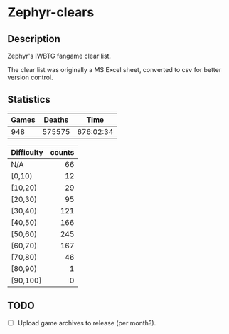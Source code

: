 # Zephyr-clears

## Description

Zephyr's IWBTG fangame clear list.

The clear list was originally a MS Excel sheet, converted to csv for better version control.

## Statistics

| Games | Deaths | Time      |
| ----- | ------ | --------- |
| 948   | 575575 | 676:02:34 |

| Difficulty | counts |
|:-----------|-------:|
| N/A        |     66 |
| [0,10)     |     12 |
| [10,20)    |     29 |
| [20,30)    |     95 |
| [30,40)    |    121 |
| [40,50)    |    166 |
| [50,60)    |    245 |
| [60,70)    |    167 |
| [70,80)    |     46 |
| [80,90)    |      1 |
| [90,100]   |      0 |


## TODO

- [ ] Upload game archives to release (per month?).

